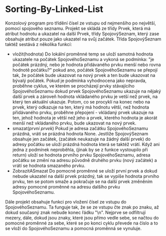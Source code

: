 # Sorting-By-Linked-List
Konzolový program pro třídění čísel ze vstupu od nejmenšího po největší, pomocí spojového seznamu.
Projekt se skládá ze třídy Prvek, která má atribut hodnotu a ukazatel na další Prvek, třídy SpojovýSeznam, který zase obsahuje atribut pouze jako ukazatel na svůj začátek. Třída SpojovýSeznam taktéž sestává z několika funkcí:
- vložit(hodnota) Do lokální proměnné temp se uloží samotná hodnota ukazatele na počátek SpojovéhoSeznamu a vykoná se podmínka: "je počátek prázdný, nebo je hodnota přidávaného prvku menší nebo rovna hodnotě počátku?" pokud ano, počátek SpojovéhoSeznamu se přepojí tak, že počátek bude ukazovat na nový prvek a ten bude ukazovat na bývalý počátek. Pokud je podmínka vyhodnocena jako nepravda, proběhne cyklus, ve kterém se procházejí prvky stávajícího SpojovéhoSeznamu dokud prvek SpojovéhoSeznamu ukazuje na nějaký další prvek a zároveň hodnota vkládaného prvku je vetší než prvek, na který ten aktuální ukazuje. Potom, co se procyklí na konec nebo na prvek, který odkazuje na ten, který má hodnotu větší, než hodnota přidávaného prvku, proběhne přepojení - vkládaný prvek ukazuje na ten, jehož hodnota je větší než jeho a prvek, kterého hodnota je akorát menší než vkládaného prvku, bude ukazovat na nový prvek.
- smazat(*první prvek*) Pokud je adresa začátku SpojovéhoSeznamu prázdná, vrátí se prázdná hodnota None. Jestliže SpojovýSeznam obsahuje jen začátek, (začátek neukazuje na žádný další prvek) do adresy počátku se uloží prázdná hodnota která se taktéž vrátí. Když ani jedna z podmínek neproběhla, (jinak by se z funkce vystoupilo při return) uloží se hodnota prvního prvku SpojovéhoSeznamu, adresa počátku se změní na adresu původně druhého prvku (nový začátek) a vrátí se hodnota smazaného prvku.
- ZobrazitASmazat Do pomocné proměnné se uloží první prvek a dokud nebude ukazatel na další prvek prázdný, tak se vypíše hodnota prvního prvku, ten se potom smaže a pokračuje se na další prvek změněním adresy pomocné proměnné na adresu dalšího prvku SpojovéhoSeznamu.

Dále projekt obsahuje funkci pro vložení čísel ze vstupu do SpojovéhoSeznamu. Ta funguje tak, že se ze vstupu čte znak po znaku, až dokud současný znak nebude konec řádku "\n". Nejprve se odfiltrují mezery, dále, dokud jsou znaky, které jsou přímo vedle sebe, se načtou do pomocné proměnné za sebe, které se po konci cyklu převede na číslo a to se vloží do SpojovéhoSeznamu a pomocná proměnná se vynuluje.

